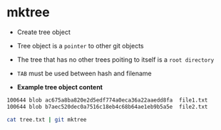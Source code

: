 # mktree

- Create tree object
- Tree object is a `pointer` to other git objects
- The tree that has no other trees poiting to itself is a `root directory`
- `TAB` must be used between hash and filename

- **Example tree object content**

```txt
100644 blob ac675a8ba820e2d5edf774a0eca36a22aaedd8fa  file1.txt
100644 blob b7aec520dec0a7516c18eb4c68b64ae1eb9b5a5e  file2.txt
```

```sh
cat tree.txt | git mktree
```
